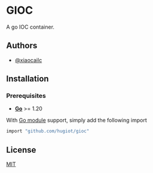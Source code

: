 # GIOC

A go IOC container.


## Authors

- [@xiaocailc](https://github.com/xcocx)


## Installation

### Prerequisites

- **[Go](https://go.dev/)** >= 1.20

With [Go module](https://github.com/golang/go/wiki/Modules) support, simply add the following import

```bash
import "github.com/hugiot/gioc"
```

## License

[MIT](https://github.com/hugiot/gioc/blob/master/LICENSE)

